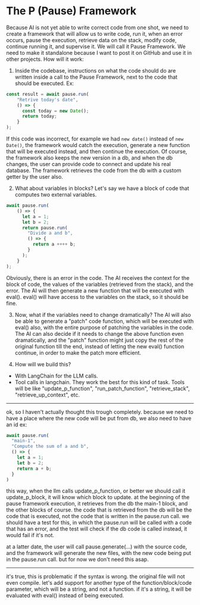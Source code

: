 # The P (Pause) Framework

Because AI is not yet able to write correct code from one shot, we need to create a framework that will allow us to write code, run it, when an error occurs, pause the execution, retrieve data on the stack, modify code, continue running it, and supervise it. We will call it Pause Framework.
We need to make it standalone because I want to post it on GitHub and use it in other projects.
How will it work:
1. Inside the codebase, instructions on what the code should do are written inside a call to the Pause Framework, next to the code that should be executed.
Ex:
```js
const result = await pause.run(
    "Retrive today's date",
    () => {
      const today = new Date();
      return today;
    }
);
```
If this code was incorrect, for example we had `new date()` instead of `new Date()`, the framework would catch the execution, generate a new function that will be executed instead, and then continue the execution. Of course, the framework also keeps the new version in a db, and when the db changes, the user can provide code to connect and update his real database. The framework retrieves the code from the db with a custom getter by the user also.

2. What about variables in blocks?
Let's say we have a block of code that computes two external variables.
```js
await pause.run(
    () => {
      let a = 1;
      let b = 2;
      return pause.run(
        "Divide a and b",
        () => {
          return a ++++ b;
        }
      );
    }
);
```
Obviously, there is an error in the code. The AI receives the context for the block of code, the values of the variables (retrieved from the stack), and the error. The AI will then generate a new function that will be executed with eval(). eval() will have access to the variables on the stack, so it should be fine.

3. Now, what if the variables need to change dramatically?
The AI will also be able to generate a "patch" code function, which will be executed with eval() also, with the entire purpose of patching the variables in the code. The AI can also decide if it needs to change the above function even dramatically, and the "patch" function might just copy the rest of the original function till the end, instead of letting the new eval() function continue, in order to make the patch more efficient.

4. How will we build this?
- With LangChain for the LLM calls.
- Tool calls in langchain. They work the best for this kind of task. Tools will be like "update_p_function", "run_patch_function", "retrieve_stack", "retrieve_up_context", etc.

---

ok, so I haven't actually thought this trough completely. because we need to have a place where the new code will be put from db, we also need to have an id
ex:
```js
await pause.run(
  "main-1",
  "Compute the sum of a and b",
  () => {
    let a = 1;
    let b = 2;
    return a + b;
  }
)
```
this way, when the llm calls update_p_function, or better we should call it update_p_block, it will know which block to update.
at the beginning of the pause framework execution, it retrieves from the db the main-1 block, and the other blocks of course. the 
code that is retrieved from the db will be the code that is executed, not the code that is written in the pause.run call.
we should have a test for this, in which the pause.run will be called with a code that has an error, and the test will check if the db code is called instead, it would fail if it's not.

at a latter date, the user will call pause.generate(...) with the source code, and the framework will generate the new files, with the new code being put in the pause.run call. but for now we don't need this asap.

---

it's true, this is problematic if the syntax is wrong. the original file will not even compile. let's add support for another type of the function/block/code parameter, which will be a string, and not a function. if it's a string, it will be evaluated with eval() instead of being executed.
